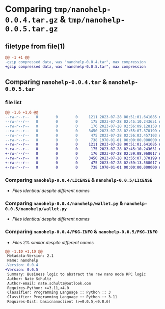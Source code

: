 # Comparing `tmp/nanohelp-0.0.4.tar.gz` & `tmp/nanohelp-0.0.5.tar.gz`

## filetype from file(1)

```diff
@@ -1 +1 @@
-gzip compressed data, was "nanohelp-0.0.4.tar", max compression
+gzip compressed data, was "nanohelp-0.0.5.tar", max compression
```

## Comparing `nanohelp-0.0.4.tar` & `nanohelp-0.0.5.tar`

### file list

```diff
@@ -1,6 +1,6 @@
--rw-r--r--   0        0        0     1211 2023-07-28 00:51:01.641085 nanohelp-0.0.4/LICENSE
--rw-r--r--   0        0        0      175 2023-07-28 02:45:10.243651 nanohelp-0.0.4/README.md
--rw-r--r--   0        0        0      176 2023-07-28 02:56:09.128158 nanohelp-0.0.4/nanohelp/__init__.py
--rw-r--r--   0        0        0     3450 2023-07-28 02:55:07.370199 nanohelp-0.0.4/nanohelp/wallet.py
--rw-r--r--   0        0        0      475 2023-07-28 02:56:03.457103 nanohelp-0.0.4/pyproject.toml
--rw-r--r--   0        0        0      738 1970-01-01 00:00:00.000000 nanohelp-0.0.4/PKG-INFO
+-rw-r--r--   0        0        0     1211 2023-07-28 00:51:01.641085 nanohelp-0.0.5/LICENSE
+-rw-r--r--   0        0        0      175 2023-07-28 02:45:10.243651 nanohelp-0.0.5/README.md
+-rw-r--r--   0        0        0      176 2023-07-28 02:59:08.968017 nanohelp-0.0.5/nanohelp/__init__.py
+-rw-r--r--   0        0        0     3450 2023-07-28 02:55:07.370199 nanohelp-0.0.5/nanohelp/wallet.py
+-rw-r--r--   0        0        0      475 2023-07-28 02:59:13.588017 nanohelp-0.0.5/pyproject.toml
+-rw-r--r--   0        0        0      738 1970-01-01 00:00:00.000000 nanohelp-0.0.5/PKG-INFO
```

### Comparing `nanohelp-0.0.4/LICENSE` & `nanohelp-0.0.5/LICENSE`

 * *Files identical despite different names*

### Comparing `nanohelp-0.0.4/nanohelp/wallet.py` & `nanohelp-0.0.5/nanohelp/wallet.py`

 * *Files identical despite different names*

### Comparing `nanohelp-0.0.4/PKG-INFO` & `nanohelp-0.0.5/PKG-INFO`

 * *Files 2% similar despite different names*

```diff
@@ -1,10 +1,10 @@
 Metadata-Version: 2.1
 Name: nanohelp
-Version: 0.0.4
+Version: 0.0.5
 Summary: Business logic to abstract the raw nano node RPC logic
 Author: Nate Schultz
 Author-email: nate.schultz@outlook.com
 Requires-Python: >=3.11,<4.0
 Classifier: Programming Language :: Python :: 3
 Classifier: Programming Language :: Python :: 3.11
 Requires-Dist: basicnanoclient (>=0.0.5,<0.0.6)
```

